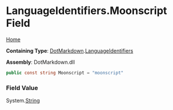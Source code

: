 <a name="_top"></a>

# LanguageIdentifiers\.Moonscript Field

[Home](../../../README.md#_top)

**Containing Type**: [DotMarkdown](../../README.md#_top)\.[LanguageIdentifiers](../README.md#_top)

**Assembly**: DotMarkdown\.dll

```csharp
public const string Moonscript = "moonscript"
```

### Field Value

System\.[String](https://docs.microsoft.com/en-us/dotnet/api/system.string)